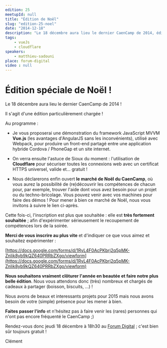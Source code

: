 ```yaml
---
edition: 25
meetupId: null
title: "Édition de Noël"
slug: "edition-25-noel"
date: "2014-12-18"
description: "Le 18 décembre aura lieu le dernier CaenCamp de 2014, édition particulièrement chargée !"
tags:
    - vueJs
    - cloudflare
speakers:
    - matthieu-sadouni
place: forum-digital
video : null
---
```


# Édition spéciale de Noël !

Le 18 décembre aura lieu le dernier CaenCamp de 2014 !

Il s'agit d'une édition particulièrement chargée !

Au programme :

* Je vous proposerai une démonstration du framework JavaScript MVVM **Vue.js** (les avantages
  d'AngularJS sans les inconvénients), utilisé avec Webpack, pour produire un front-end partagé
  entre une application hybride Cordova / PhoneGap et un site internet.

* On verra ensuite l'astuce de Sioux du moment : l'utilisation de **Cloudflare** pour sécuriser
  toutes les connexions web avec un certificat HTTPS universel, valide et... gratuit !

* Nous déclarerons enfin ouvert **le marché de Noël du CaenCamp**, où vous aurez la possibilité de
  (re)découvrir les compétences de chacun pour, par exemple, trouver l'aide dont vous avez besoin
  pour un projet ou du techno-bricolage. Vous pouvez venir avec vos machines pour faire des démos !
  Pour mener à bien ce marché de Noël, nous vous invitons à suivre le lien ci-après.

Cette fois-ci, l'inscription est plus que souhaitée : elle est **très fortement souhaitée** ; afin
d'expérimenter sérieusement le recoupement de compétences lors de la soirée.

**Merci de vous inscrire au plus vite** et d'indiquer ce que vous aimez et souhaitez expérimenter :

[https://docs.google.com/forms/d/1RyL4F0AcPKbrj2q5pMK-ZnIik8yb9kQZ640PRRbZXgo/viewform](https://docs.google.com/forms/d/1RyL4F0AcPKbrj2q5pMK-ZnIik8yb9kQZ640PRRbZXgo/viewform)

**Nous souhaitons vraiment clôturer l'année en beautée et faire notre plus belle édition**. Nous
vous attendons donc (très) nombreux et chargés de cadeaux à partager (boisson, biscuits, ...) !

Nous avons de beaux et interessants projets pour 2015 mais nous avons besoin de votre (simple)
présence pour les mener à bien.

**Faites passer l'info** et n'hésitez pas à faire venir les (rares) personnes qui n'ont pas encore
fréquenté le CaenCamp ;)

Rendez-vous donc jeudi 18 décembre à 18h30 au [Forum Digital](http://www.forum-digital.fr) ; c'est
bien sûr toujours gratuit !

Clément
